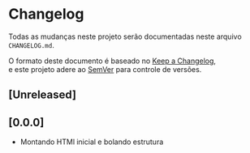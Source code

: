 # Changelog

Todas as mudanças neste projeto serão documentadas neste arquivo `CHANGELOG.md`.

O formato deste documento é baseado no [Keep a Changelog](https://keepachangelog.com/),  
e este projeto adere ao [SemVer](https://semver.org/) para controle de versões.

## [Unreleased]

## [0.0.0]
- Montando HTMl inicial e bolando estrutura